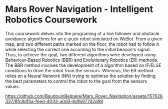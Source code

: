# Mars Rover Navigation - Intelligent Robotics Coursework

This coursework delves into the programing of a line follower and obstacle avoidance algorithms for an e-puck robot simulated on WeBot. From a given map, and two different paths marked on the floor, the robot had to follow it while selecting the correct one according to the initial beacon's signal. Thus, to achieve the goal, two different algorithms were developed using Behaviour-Based Robotics (BBR) and Evolutionary Robotics (ER) methods. The BBR method involves the development of a algorithm based on IF/ELSE conditions to drive the robot from the sensors. Whereas, the ER method relies on a Neural Network (NN) trying to optimise the solution by finding the best parameters to control the robot to the goal from the sensors values.  

https://github.com/BaudouinBelpaire/Mars_Rover_Navigation/assets/157626337/8fc8df5a-feed-4033-a0d3-6dfb97742d89
